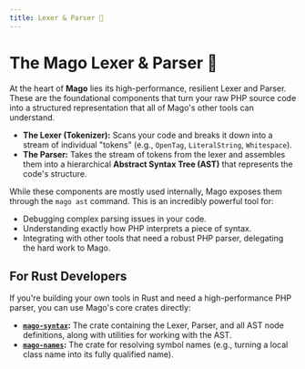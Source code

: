 ```yaml
---
title: Lexer & Parser 🧠
---
```


# The Mago Lexer & Parser 🧠

At the heart of **Mago** lies its high-performance, resilient Lexer and Parser. These are the foundational components that turn your raw PHP source code into a structured representation that all of Mago's other tools can understand.

- **The Lexer (Tokenizer):** Scans your code and breaks it down into a stream of individual "tokens" (e.g., `OpenTag`, `LiteralString`, `Whitespace`).
- **The Parser:** Takes the stream of tokens from the lexer and assembles them into a hierarchical **Abstract Syntax Tree (AST)** that represents the code's structure.

While these components are mostly used internally, Mago exposes them through the `mago ast` command. This is an incredibly powerful tool for:

- Debugging complex parsing issues in your code.
- Understanding exactly how PHP interprets a piece of syntax.
- Integrating with other tools that need a robust PHP parser, delegating the hard work to Mago.

## For Rust Developers

If you're building your own tools in Rust and need a high-performance PHP parser, you can use Mago's core crates directly:

- **[`mago-syntax`](https://crates.io/crates/mago-syntax):** The crate containing the Lexer, Parser, and all AST node definitions, along with utilities for working with the AST.
- **[`mago-names`](https://crates.io/crates/mago-names):** The crate for resolving symbol names (e.g., turning a local class name into its fully qualified name).
